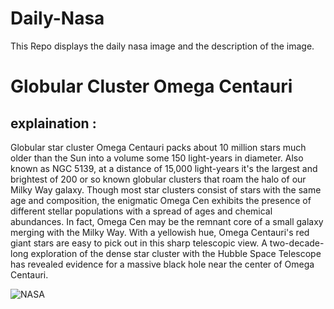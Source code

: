 # Daily-Nasa

This Repo displays the daily nasa image and the description of the image.

<!--NASA-->
# Globular Cluster Omega Centauri
## explaination :

Globular star cluster Omega Centauri packs about 10 million stars much older than the Sun into a volume some 150 light-years in diameter. Also known as NGC 5139, at a distance of 15,000 light-years it's the largest and brightest of 200 or so known globular clusters that roam the halo of our Milky Way galaxy. Though most star clusters consist of stars with the same age and composition, the enigmatic Omega Cen exhibits the presence of different stellar populations with a spread of ages and chemical abundances. In fact, Omega Cen may be the remnant core of a small galaxy merging with the Milky Way. With a yellowish hue, Omega Centauri's red giant stars are easy to pick out in this sharp telescopic view. A two-decade-long exploration of the dense star cluster with the Hubble Space Telescope has revealed evidence for a massive black hole near the center of Omega Centauri.

![NASA](https://apod.nasa.gov/apod/image/2407/NGC5139_Stein_a1024.jpg)
<!--/NASA-->